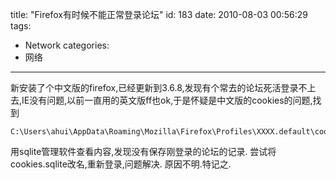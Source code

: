 title: "Firefox有时候不能正常登录论坛"
id: 183
date: 2010-08-03 00:56:29
tags: 
- Network
categories: 
- 网络
---

新安装了个中文版的firefox,已经更新到3.6.8,发现有个常去的论坛死活登录不上去,IE没有问题,以前一直用的英文版ff也ok,于是怀疑是中文版的cookies的问题,找到

    C:\Users\ahui\AppData\Roaming\Mozilla\Firefox\Profiles\XXXX.default\cookies.sqlite

用sqlite管理软件查看内容,发现没有保存刚登录的论坛的记录.
尝试将cookies.sqlite改名,重新登录,问题解决.
原因不明.特记之.